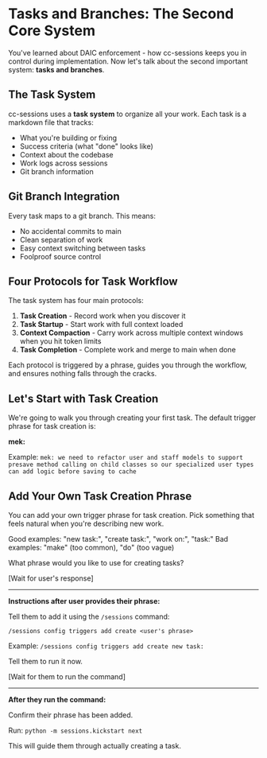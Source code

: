 # Tasks and Branches: The Second Core System

You've learned about DAIC enforcement - how cc-sessions keeps you in control during implementation. Now let's talk about the second important system: **tasks and branches**.

## The Task System

cc-sessions uses a **task system** to organize all your work. Each task is a markdown file that tracks:
- What you're building or fixing
- Success criteria (what "done" looks like)
- Context about the codebase
- Work logs across sessions
- Git branch information

## Git Branch Integration

Every task maps to a git branch. This means:
- No accidental commits to main
- Clean separation of work
- Easy context switching between tasks
- Foolproof source control

## Four Protocols for Task Workflow

The task system has four main protocols:

1. **Task Creation** - Record work when you discover it
2. **Task Startup** - Start work with full context loaded
3. **Context Compaction** - Carry work across multiple context windows when you hit token limits
4. **Task Completion** - Complete work and merge to main when done

Each protocol is triggered by a phrase, guides you through the workflow, and ensures nothing falls through the cracks.

## Let's Start with Task Creation

We're going to walk you through creating your first task. The default trigger phrase for task creation is:

**mek:** <task description>

Example: `mek: we need to refactor user and staff models to support presave method calling on child classes so our specialized user types can add logic before saving to cache`

## Add Your Own Task Creation Phrase

You can add your own trigger phrase for task creation. Pick something that feels natural when you're describing new work.

Good examples: "new task:", "create task:", "work on:", "task:"
Bad examples: "make" (too common), "do" (too vague)

What phrase would you like to use for creating tasks?

[Wait for user's response]

---

**Instructions after user provides their phrase:**

Tell them to add it using the `/sessions` command:

```
/sessions config triggers add create <user's phrase>
```

Example: `/sessions config triggers add create new task:`

Tell them to run it now.

[Wait for them to run the command]

---

**After they run the command:**

Confirm their phrase has been added.

Run: `python -m sessions.kickstart next`

This will guide them through actually creating a task.
